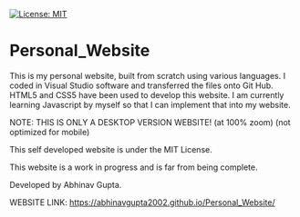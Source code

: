 [![License: MIT](https://img.shields.io/badge/License-MIT-yellow.svg)](https://raw.githubusercontent.com/AbhinavGupta2002/AstonHack2021/main/LICENSE)

# Personal_Website
This is my personal website, built from scratch using various languages. I coded in Visual Studio software and transferred the files onto Git Hub.
HTML5 and CSS5 have been used to develop this website. I am currently learning Javascript by myself so that I can implement that into my website.

NOTE: THIS IS ONLY A DESKTOP VERSION WEBSITE! (at 100% zoom) (not optimized for mobile)

This self developed website is under the MIT License.

This website is a work in progress and is far from being complete.

Developed by Abhinav Gupta.

WEBSITE LINK:  https://abhinavgupta2002.github.io/Personal_Website/
